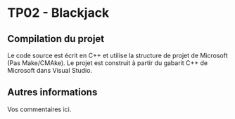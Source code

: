 # TP02 - Blackjack

## Compilation du projet

Le code source est écrit en C++ et utilise la structure de projet de Microsoft (Pas Make/CMAke). Le projet est construit à partir du gabarit C++ de Microsoft dans Visual Studio.

## Autres informations

Vos commentaires ici.
